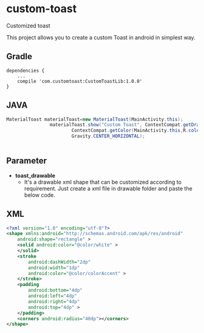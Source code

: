 # custom-toast
Customized toast

This project allows you to create a custom Toast in android in simplest way.

Gradle
------
```
dependencies {
    ...
    compile 'com.customtoast:CustomToastLib:1.0.0'
}
```

JAVA
-----

```java
MaterialToast materialToast=new MaterialToast(MainActivity.this);
                materialToast.show("Custom Toast", ContextCompat.getDrawable(MainActivity.this,R.drawable.toast_drawable),
                        ContextCompat.getColor(MainActivity.this,R.color.colorAccent),
                        Gravity.CENTER_HORIZONTAL);
                        
```                      
  
Parameter
---------
* **toast_drawable**
    * It's a drawable xml shape that can be customized according to requirement. Just create a xml file in drawable folder and paste the below code.
  
XML
-----
```xml
<?xml version="1.0" encoding="utf-8"?>
<shape xmlns:android="http://schemas.android.com/apk/res/android"
    android:shape="rectangle" >
    <solid android:color="@color/white" >
    </solid>
    <stroke
        android:dashWidth="2dp"
        android:width="1dp"
        android:color="@color/colorAccent" >
    </stroke>
    <padding
        android:bottom="4dp"
        android:left="4dp"
        android:right="4dp"
        android:top="4dp" >
    </padding>
    <corners android:radius="40dp"></corners>
</shape>

```

                        

